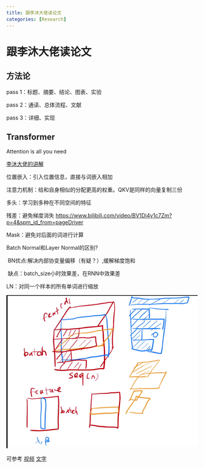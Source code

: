 ```yaml
---
title: 跟李沐大佬读论文
categories: [Research]
---
```


# 跟李沐大佬读论文

## 方法论

pass 1：标题、摘要、结论、图表、实验

pass 2：通读、总体流程、文献

pass 3：详细、实现

## Transformer

Attention is all you need

[李沐大佬的讲解](https://www.bilibili.com/video/BV1pu411o7BE)

位置嵌入：引入位置信息，直接与词嵌入相加

注意力机制：给和自身相似的分配更高的权重。QKV是同样的向量复制三份

多头：学习到多种在不同空间的特征

残差：避免梯度消失 https://www.bilibili.com/video/BV1Di4y1c7Zm?p=4&spm_id_from=pageDriver

Mask：避免对后面的词进行计算

Batch Normal和Layer Normal的区别?

​    BN优点:解决内部协变量偏移（有疑？）,缓解梯度饱和

​    缺点：batch_size小时效果差，在RNN中效果差

LN：对同一个样本的所有单词进行缩放

![image-20211221145120171](/assets/images/2021-12-20-跟李沐大佬读论文/image-20211221145120171.png)

可参考  [视频](https://www.bilibili.com/video/av58239477/)   [文字](https://github.com/aespresso/a_journey_into_math_of_ml/blob/master/03_transformer_tutorial_1st_part/transformer_1.ipynb)
